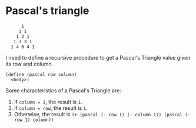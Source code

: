 # Pascal's triangle
```
      1
     1 1
    1 2 1
   1 3 3 1
  1 4 6 4 1
```

I need to define a recursive procedure to get a Pascal's Triangle value given its row and column.
```
(define (pascal row column)
  <body>)
```

Some characteristics of a Pascal's Triangle are:
1. If `column = 1`, the result is `1`.
2. If `column = row`, the result is `1`.
3. Otherwise, the result is `(+ (pascal (- row 1) (- column 1)) (pascal (- row 1) column))`